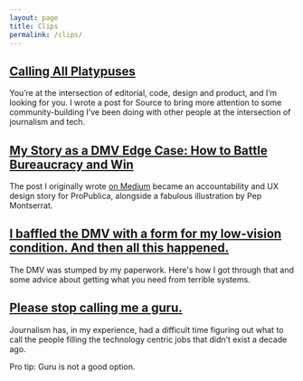 ```yaml
---
layout: page
title: Clips
permalink: /clips/
---
```


## [Calling All Platypuses](https://source.opennews.org/articles/calling-all-platypuses/)

You’re at the intersection of editorial, code, design and product, and I’m looking for you. I wrote a post for Source to bring more attention to some community-building I’ve been doing with other people at the intersection of journalism and tech.

## [My Story as a DMV Edge Case: How to Battle Bureaucracy and Win](https://www.propublica.org/article/my-story-as-a-dmv-edge-case-how-to-battle-bureaucracy-and-win)

The post I originally wrote [on Medium](https://medium.com/@hannahsbirch/i-baffled-the-dmv-with-a-form-for-my-low-vision-condition-and-then-all-this-happened-df69d0490492#.hc8p8kjai) became an accountability and UX design story for ProPublica, alongside a fabulous illustration by Pep Montserrat.

## [I baffled the DMV with a form for my low-vision condition. And then all this happened.](https://medium.com/@hannahsbirch/i-baffled-the-dmv-with-a-form-for-my-low-vision-condition-and-then-all-this-happened-df69d0490492#.hc8p8kjai)

The DMV was stumped by my paperwork. Here's how I got through that and some advice about getting what you need from terrible systems.

## [Please stop calling me a guru.](https://medium.com/@hannahsbirch/please-stop-calling-me-a-guru-9e2e8bb0adf1#.hdvvegalj)

Journalism has, in my experience, had a difficult time figuring out what to call the people filling the technology centric jobs that didn’t exist a decade ago.

Pro tip: Guru is not a good option.
